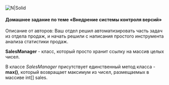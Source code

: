 ![N|Solid](https://kuplio.ru/assets/images/ru/eshops/cda55be89a67eec4775a75c9c1895aa2.webp)
#### Домашнее задание по теме «Внедрение системы контроля версий»

Описание от авторов:
Ваш отдел решил автоматизировать часть задач из отдела продаж, и начать решили с написания простого инструмента анализа статистики продаж.

**SalesManager** - класс, который просто хранит ссылку на массив целых чисел.

В классе *SalesManager* присутствует единственный метод класса - **max()**, который возвращает максимум из чисел, размещаемых в массиве int[] sales.
